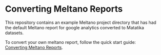 # Converting Meltano Reports
This repository contains an example Meltano project directory that has had the default Meltano report for google analytics converted to Matatika datasets.

To convert your own meltano report, follow the quick start guide: [Converting Meltano Reports](https://www.matatika.com/docs/getting-started/converting-meltano-reports).